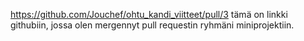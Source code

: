 https://github.com/Jouchef/ohtu_kandi_viitteet/pull/3 tämä on linkki githubiin, jossa olen mergennyt pull requestin
ryhmäni miniprojektiin.
